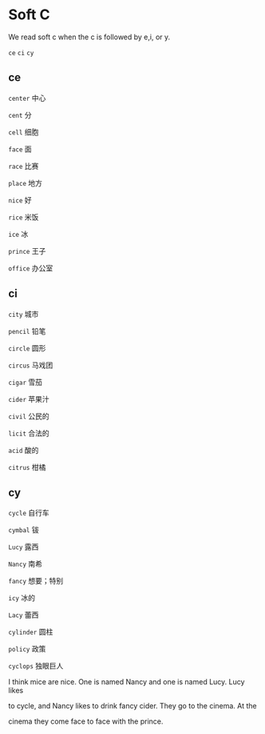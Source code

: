 # Soft C
We read soft c when the c is followed by e,i, or y.

`ce` `ci` `cy`

## ce
`center` 中心

`cent` 分

`cell` 细胞

`face` 面

`race` 比赛

`place` 地方

`nice` 好

`rice` 米饭

`ice` 冰

`prince` 王子

`office` 办公室

## ci
`city` 城市

`pencil` 铅笔

`circle` 圆形

`circus` 马戏团

`cigar` 雪茄

`cider` 苹果汁

`civil` 公民的

`licit` 合法的

`acid` 酸的

`citrus` 柑橘

## cy
`cycle` 自行车

`cymbal` 钹

`Lucy` 露西

`Nancy` 南希

`fancy` 想要；特别

`icy` 冰的

`Lacy` 蕾西

`cylinder` 圆柱

`policy` 政策

`cyclops` 独眼巨人

I think mice are nice. One is named Nancy and one is named Lucy. Lucy likes

to cycle, and Nancy likes to drink fancy cider. They go to the cinema. At the

cinema they come face to face with the prince.